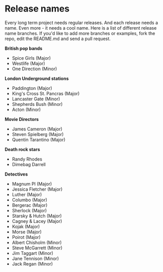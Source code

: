 Release names
=============

Every long term project needs regular releases. And each release needs a name. Even more - it needs a cool name. Here is a list of different release name branches. If you'd like to add more branches or examples, fork the repo, edit the README.md and send a pull request.

**British pop bands**
* Spice Girls (Major)
* Westlife (Major)
* One Direction (Minor)

**London Underground stations**
* Paddington (Major)
* King's Cross St. Pancras (Major)
* Lancaster Gate (Minor)
* Shepherds Bush (Minor)
* Acton (Minor)

**Movie Directors**
* James Cameron (Major)
* Steven Spielberg (Major)
* Quentin Tarantino (Major)

**Death rock stars**
* Randy Rhodes
* Dimebag Darrell


**Detectives**
* Magnum PI (Major)
* Jessica Fletcher (Major)
* Luther (Major)
* Columbo (Major)
* Bergerac (Major)
* Sherlock (Major)
* Starsky & Hutch (Major)
* Cagney & Lacey (Major)
* Kojak (Major)
* Morse (Major)
* Poirot (Major)
* Albert Chisholm (Minor)
* Steve McGarrett (Minor)
* Jim Taggart (Minor)
* Jane Tennison (Minor)
* Jack Regan (Minor)

